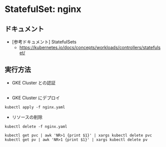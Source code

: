 # StatefulSet: nginx

## ドキュメント

+ [参考ドキュメント] StatefulSets
    + https://kubernetes.io/docs/concepts/workloads/controllers/statefulset/

## 実行方法

+ GKE Cluster との認証

```

```

+ GKE Cluster にデプロイ

```
kubectl apply -f nginx.yaml
```

+ リソースの削除

```
kubectl delete -f nginx.yaml
```
```
kubectl get pvc | awk 'NR>1 {print $1}' | xargs kubectl delete pvc
kubectl get pv | awk 'NR>1 {print $1}' | xargs kubectl delete pv
```